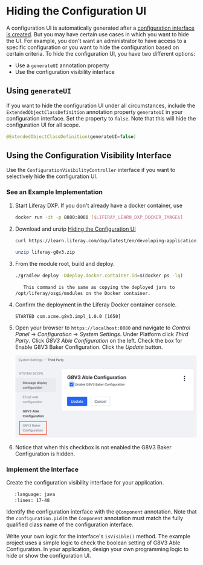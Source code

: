 # Hiding the Configuration UI

A configuration UI is automatically generated after a [configuration interface is created](./setting-and-accessing-configurations.html#creating-the-configuration-interface). But you may have certain use cases in which you want to hide the UI. For example, you don't want an administrator to have access to a specific configuration or you want to hide the configuration based on certain criteria. To hide the configuration UI, you have two different options:

* Use a `generateUI` annotation property
* Use the configuration visibility interface

## Using `generateUI`

If you want to hide the configuration UI under all circumstances, include the `ExtendedObjectClassDefinition` annotation property `generateUI` in your configuration interface. Set the property to `false`. Note that this will hide the configuration UI for all scope.

```java
@ExtendedObjectClassDefinition(generateUI=false)
```

## Using the Configuration Visibility Interface

Use the `ConfigurationVisibilityController` interface if you want to selectively hide the configuration UI.

### See an Example Implementation

1. Start Liferay DXP. If you don't already have a docker container, use

    ```bash
    docker run -it -p 8080:8080 [$LIFERAY_LEARN_DXP_DOCKER_IMAGE$]
    ```

1. Download and unzip [Hiding the Configuration UI](./liferay-g8v3.zip)

    ```bash
    curl https://learn.liferay.com/dxp/latest/en/developing-applications/core-frameworks/configurable-application/liferay-g8v3.zip -O
    ```

    ```bash
    unzip liferay-g8v3.zip
    ```

1. From the module root, build and deploy.

    ```bash
    ./gradlew deploy -Ddeploy.docker.container.id=$(docker ps -lq)
    ```

    ```note::
       This command is the same as copying the deployed jars to /opt/liferay/osgi/modules on the Docker container.
    ```

1. Confirm the deployment in the Liferay Docker container console.

    ```
    STARTED com.acme.g8v3.impl_1.0.0 [1650]
    ```

1. Open your browser to `https://localhost:8080` and navigate to *Control Panel* &rarr; *Configuration* &rarr; *System Settings*. Under Platform click *Third Party*. Click *G8V3 Able Configuration* on the left. Check the box for Enable G8V3 Baker Configuration. Click the *Update* button.

    ![Clicking the checkbox makes the other configuration UI visible](./hiding-the-configuration-ui/images/01.png)

1. Notice that when this checkbox is not enabled the G8V3 Baker Configuration is hidden.

### Implement the Interface

Create the configuration visibility interface for your application. 

```{literalinclude} ./hiding-the-configuration-ui/resources/liferay-g8v3.zip/g8v3-impl/src/main/java/com/acme/g8v3/internal/configuration/admin/display/G8V3BakerConfigurationVisibilityController.java
   :language: java
   :lines: 17-48
```

Identify the configuration interface with the `@Component` annotation. Note that the `configuration.pid` in the `Component` annotation must match the fully qualified class name of the configuration interface.

Write your own logic for the interface's `isVisible()` method. The example project uses a simple logic to check the boolean setting of G8V3 Able Configuration. In your application, design your own programming logic to hide or show the configuration UI.